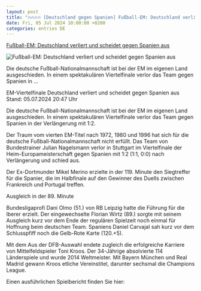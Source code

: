 ```yaml
---
layout: post
title: "🔥🔥🔥🔥 [Deutschland gegen Spanien] Fußball-EM: Deutschland verliert und scheidet gegen Spanien aus"
date: Fri, 05 Jul 2024 10:00:00 +0200
categories: entries DE
---
```

[Fußball-EM: Deutschland verliert und scheidet gegen Spanien aus](https://www.tagesschau.de/sport/em-deutschland-spanien-100.html)

![Fußball-EM: Deutschland verliert und scheidet gegen Spanien aus](https://images.tagesschau.de/image/019b752e-20e4-4cdd-b6e6-9efa6e98a813/AAABkIQ4--o/AAABjwnlFvA/16x9-1280/deutschland-spanien-210.jpg)

Die deutsche Fußball-Nationalmannschaft ist bei der EM im eigenen Land ausgeschieden. In einem spektakulären Viertelfinale verlor das Team gegen Spanien in ...

EM-Viertelfinale Deutschland verliert und scheidet gegen Spanien aus Stand: 05.07.2024 20:47 Uhr

Die deutsche Fußball-Nationalmannschaft ist bei der EM im eigenen Land ausgeschieden. In einem spektakulären Viertelfinale verlor das Team gegen Spanien in der Verlängerung mit 1:2.

Der Traum vom vierten EM-Titel nach 1972, 1980 und 1996 hat sich für die deutsche Fußball-Nationalmannschaft nicht erfüllt. Das Team von Bundestrainer Julian Nagelsmann verlor in Stuttgart im Viertelfinale der Heim-Europameisterschaft gegen Spanien mit 1:2 (1:1, 0:0) nach Verlängerung und schied aus.

Der Ex-Dortmunder Mikel Merino erzielte in der 119. Minute den Siegtreffer für die Spanier, die im Halbfinale auf den Gewinner des Duells zwischen Frankreich und Portugal treffen.

Ausgleich in der 89. Minute

Bundesligaprofi Dani Olmo (51.) von RB Leipzig hatte die Führung für die Iberer erzielt. Der eingewechselte Florian Wirtz (89.) sorgte mit seinem Ausgleich kurz vor dem Ende der regulären Spielzeit noch einmal für Hoffnung beim deutschen Team. Spaniens Daniel Carvajal sah kurz vor dem Schlusspfiff noch die Gelb-Rote Karte (120.+5).

Mit dem Aus der DFB-Auswahl endete zugleich die erfolgreiche Karriere von Mittelfeldspieler Toni Kroos. Der 34-Jährige absolvierte 114 Länderspiele und wurde 2014 Weltmeister. Mit Bayern München und Real Madrid gewann Kroos etliche Vereinstitel, darunter sechsmal die Champions League.

Einen ausführlichen Spielbericht finden Sie hier:

